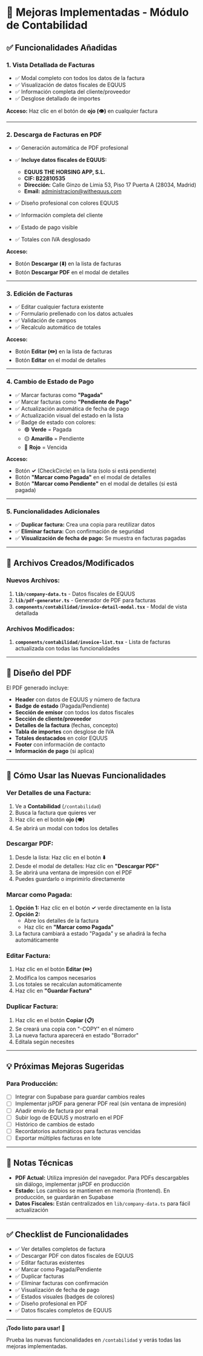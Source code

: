 # 🎉 Mejoras Implementadas - Módulo de Contabilidad

## ✅ Funcionalidades Añadidas

### 1. **Vista Detallada de Facturas**
- ✅ Modal completo con todos los datos de la factura
- ✅ Visualización de datos fiscales de EQUUS
- ✅ Información completa del cliente/proveedor
- ✅ Desglose detallado de importes

**Acceso:** Haz clic en el botón de **ojo (👁️)** en cualquier factura

---

### 2. **Descarga de Facturas en PDF**
- ✅ Generación automática de PDF profesional
- ✅ **Incluye datos fiscales de EQUUS:**
  - **EQUUS THE HORSING APP, S.L.**
  - **CIF: B22810535**
  - **Dirección:** Calle Ginzo de Limia 53, Piso 17 Puerta A (28034, Madrid)
  - **Email:** administracion@withequus.com
  
- ✅ Diseño profesional con colores EQUUS
- ✅ Información completa del cliente
- ✅ Estado de pago visible
- ✅ Totales con IVA desglosado

**Acceso:** 
- Botón **Descargar (⬇️)** en la lista de facturas
- Botón **Descargar PDF** en el modal de detalles

---

### 3. **Edición de Facturas**
- ✅ Editar cualquier factura existente
- ✅ Formulario prellenado con los datos actuales
- ✅ Validación de campos
- ✅ Recalculo automático de totales

**Acceso:** 
- Botón **Editar (✏️)** en la lista de facturas
- Botón **Editar** en el modal de detalles

---

### 4. **Cambio de Estado de Pago**
- ✅ Marcar facturas como **"Pagada"**
- ✅ Marcar facturas como **"Pendiente de Pago"**
- ✅ Actualización automática de fecha de pago
- ✅ Actualización visual del estado en la lista
- ✅ Badge de estado con colores:
  - 🟢 **Verde** = Pagada
  - 🟡 **Amarillo** = Pendiente
  - 🔴 **Rojo** = Vencida

**Acceso:**
- Botón **✓** (CheckCircle) en la lista (solo si está pendiente)
- Botón **"Marcar como Pagada"** en el modal de detalles
- Botón **"Marcar como Pendiente"** en el modal de detalles (si está pagada)

---

### 5. **Funcionalidades Adicionales**
- ✅ **Duplicar factura:** Crea una copia para reutilizar datos
- ✅ **Eliminar factura:** Con confirmación de seguridad
- ✅ **Visualización de fecha de pago:** Se muestra en facturas pagadas

---

## 📁 Archivos Creados/Modificados

### Nuevos Archivos:
1. **`lib/company-data.ts`** - Datos fiscales de EQUUS
2. **`lib/pdf-generator.ts`** - Generador de PDF para facturas
3. **`components/contabilidad/invoice-detail-modal.tsx`** - Modal de vista detallada

### Archivos Modificados:
1. **`components/contabilidad/invoice-list.tsx`** - Lista de facturas actualizada con todas las funcionalidades

---

## 🎨 Diseño del PDF

El PDF generado incluye:
- **Header** con datos de EQUUS y número de factura
- **Badge de estado** (Pagada/Pendiente)
- **Sección de emisor** con todos los datos fiscales
- **Sección de cliente/proveedor**
- **Detalles de la factura** (fechas, concepto)
- **Tabla de importes** con desglose de IVA
- **Totales destacados** en color EQUUS
- **Footer** con información de contacto
- **Información de pago** (si aplica)

---

## 🚀 Cómo Usar las Nuevas Funcionalidades

### Ver Detalles de una Factura:
1. Ve a **Contabilidad** (`/contabilidad`)
2. Busca la factura que quieres ver
3. Haz clic en el botón **ojo (👁️)**
4. Se abrirá un modal con todos los detalles

### Descargar PDF:
1. Desde la lista: Haz clic en el botón **⬇️**
2. Desde el modal de detalles: Haz clic en **"Descargar PDF"**
3. Se abrirá una ventana de impresión con el PDF
4. Puedes guardarlo o imprimirlo directamente

### Marcar como Pagada:
1. **Opción 1:** Haz clic en el botón **✓** verde directamente en la lista
2. **Opción 2:** 
   - Abre los detalles de la factura
   - Haz clic en **"Marcar como Pagada"**
3. La factura cambiará a estado "Pagada" y se añadirá la fecha automáticamente

### Editar Factura:
1. Haz clic en el botón **Editar (✏️)**
2. Modifica los campos necesarios
3. Los totales se recalculan automáticamente
4. Haz clic en **"Guardar Factura"**

### Duplicar Factura:
1. Haz clic en el botón **Copiar (📋)**
2. Se creará una copia con "-COPY" en el número
3. La nueva factura aparecerá en estado "Borrador"
4. Edítala según necesites

---

## 💡 Próximas Mejoras Sugeridas

### Para Producción:
- [ ] Integrar con Supabase para guardar cambios reales
- [ ] Implementar jsPDF para generar PDF real (sin ventana de impresión)
- [ ] Añadir envío de factura por email
- [ ] Subir logo de EQUUS y mostrarlo en el PDF
- [ ] Histórico de cambios de estado
- [ ] Recordatorios automáticos para facturas vencidas
- [ ] Exportar múltiples facturas en lote

---

## 🐛 Notas Técnicas

- **PDF Actual:** Utiliza impresión del navegador. Para PDFs descargables sin diálogo, implementar jsPDF en producción
- **Estado:** Los cambios se mantienen en memoria (frontend). En producción, se guardarán en Supabase
- **Datos Fiscales:** Están centralizados en `lib/company-data.ts` para fácil actualización

---

## ✅ Checklist de Funcionalidades

- ✅ Ver detalles completos de factura
- ✅ Descargar PDF con datos fiscales de EQUUS
- ✅ Editar facturas existentes
- ✅ Marcar como Pagada/Pendiente
- ✅ Duplicar facturas
- ✅ Eliminar facturas con confirmación
- ✅ Visualización de fecha de pago
- ✅ Estados visuales (badges de colores)
- ✅ Diseño profesional en PDF
- ✅ Datos fiscales completos de EQUUS

---

**¡Todo listo para usar! 🎉**

Prueba las nuevas funcionalidades en `/contabilidad` y verás todas las mejoras implementadas.
